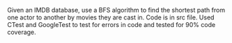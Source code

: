 Given an IMDB database, use a BFS algorithm to find the shortest path from one actor to another by movies they are cast in. Code is in src file.
Used CTest and GoogleTest to test for errors in code and tested for 90% code coverage.
